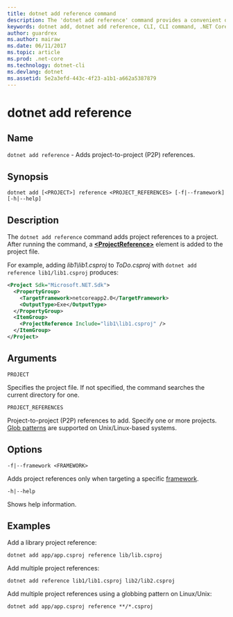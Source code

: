 ```yaml
---
title: dotnet add reference command
description: The 'dotnet add reference' command provides a convenient option to add project to project references.
keywords: dotnet add, dotnet add reference, CLI, CLI command, .NET Core
author: guardrex
ms.author: mairaw
ms.date: 06/11/2017
ms.topic: article
ms.prod: .net-core
ms.technology: dotnet-cli
ms.devlang: dotnet
ms.assetid: 5e2a3efd-443c-4f23-a1b1-a662a5387879
---
```


# dotnet add reference

## Name

`dotnet add reference` - Adds project-to-project (P2P) references.

## Synopsis

`dotnet add [<PROJECT>] reference <PROJECT_REFERENCES> [-f|--framework] [-h|--help]`

## Description

The `dotnet add reference` command adds project references to a project. After running the command, a [**\<ProjectReference>**](/visualstudio/msbuild/common-msbuild-project-items) element is added to the project file.

For example, adding *lib1\lib1.csproj* to *ToDo.csproj* with `dotnet add reference lib1/lib1.csproj` produces:

```xml
<Project Sdk="Microsoft.NET.Sdk">
  <PropertyGroup>
    <TargetFramework>netcoreapp2.0</TargetFramework>
    <OutputType>Exe</OutputType>
  </PropertyGroup>
  <ItemGroup>
    <ProjectReference Include="lib1\lib1.csproj" />
  </ItemGroup>
</Project>
```

## Arguments

`PROJECT`

Specifies the project file. If not specified, the command searches the current directory for one.

`PROJECT_REFERENCES`

Project-to-project (P2P) references to add. Specify one or more projects. [Glob patterns](https://en.wikipedia.org/wiki/Glob_(programming)) are supported on Unix/Linux-based systems.

## Options

`-f|--framework <FRAMEWORK>`

Adds project references only when targeting a specific [framework](../../standard/frameworks.md).

`-h|--help`

Shows help information.

## Examples

Add a library project reference:

`dotnet add app/app.csproj reference lib/lib.csproj`

Add multiple project references:

`dotnet add reference lib1/lib1.csproj lib2/lib2.csproj`

Add multiple project references using a globbing pattern on Linux/Unix:

`dotnet add app/app.csproj reference **/*.csproj`
